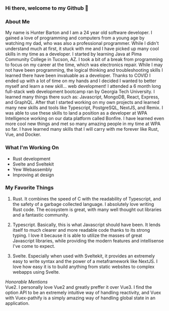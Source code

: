 ### Hi there, welcome to my Github 👋

### About Me  
  
My name is Hunter Barton and I am a 24 year old software developer. I gained a love of programming and computers from a young age by watching my dad, who was also a professional programmer. While I didn't understand much at first, it stuck with me and I have picked up many cool skills in my time as a developer. I started by learning Java at Pima Community College in Tucson, AZ. I took a bit of a break from programming to focus on my career at the time, which was electronics repair. While I may not have been programming, the logical thinking and troubleshooting skills I learned there have been invaluable as a developer. Thanks to COVID I ended up with a lot of time on my hands and I decided I wanted to better myself and learn a new skill... web development! I attended a 6 month long full-stack web development bootcamp ran by Georgia Tech University. I learned many things there such as: Javascript, MongoDB, React, Express, and GraphQL. After that I started working on my own projects and learned many new skills and tools like Typescript, PostgreSQL, NextJS, and Remix. I was able to use these skills to land a position as a developer at WPA Intelligence working on our data platform called Bonfire. I have learned even more cool new things and met so many amazing people in my time at WPA so far. I have learned many skills that I will carry with me forever like Rust, Vue, and Docker. 

### What I'm Working On

* Rust development
* Svelte and Sveltekit
* Yew Webassembly
* Improving at design

### My Favorite Things

1. Rust. It combines the speed of C with the readability of Typescript, and the safety of a garbage collected language. I absolutely love writing Rust code. The ecosystem is great, with many well thought out libraries and a fantastic community.
  
2. Typescript. Basically, this is what Javascript should have been. It lends itself to much clearer and more readable code thanks to its strong typing. I love it because it is able to utilize the masses of great Javascript libraries, while providing the modern features and intellisense I've come to expect.
  
3. Svelte. Especially when used with Sveltekit, it provides an extremely easy to write syntax and the power of a metaframework like NextJS. I love how easy it is to build anything from static websites to complex webapps using Svelte.
  
*Honorable Mentions*  
   Vue2. I personally love Vue2 and greatly preffer it over Vue3. I find the option API to be an extremely intuitive way of handling reactivity, and Vuex with Vuex-pathify is a simply amazing way of handling global state in an application.
